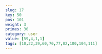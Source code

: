 ```yaml
---
slug: 17
key: 50
pos: 101
weight: 3
primes: 30
category: user
value: [59,4,1,1]
tags: [10,22,39,60,70,77,82,100,104,111]
---
```

